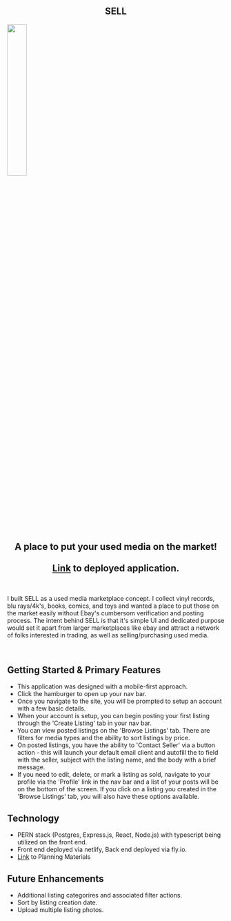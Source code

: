 <p align="center">

## <center>SELL</center>
<img width="30%" src="https://live.staticflickr.com/65535/52718254274_61d75a4bd1_m.jpg">

## <center>A place to put your used media on the market! <br><br><a href="https://sell-react-ts.netlify.app/">Link</a> to deployed application.</center>
<br>
</p>

I built SELL as a used media marketplace concept. I collect vinyl records, blu rays/4k's, books, comics, and toys and wanted a place to put those on the market easily without Ebay's cumbersom verification and posting process. The intent behind SELL is that it's simple UI and dedicated purpose would set it apart from larger marketplaces like ebay and attract a network of folks interested in trading, as well as selling/purchasing used media.

<br>

## Getting Started & Primary Features
  
  - This application was designed with a mobile-first approach. 
  - Click the hamburger to open up your nav bar.
  - Once you navigate to the site, you will be prompted to setup an account with a few basic details. 
  - When your account is setup, you can begin posting your first listing through the 'Create Listing' tab in your nav bar.
  - You can view posted listings on the 'Browse Listings' tab. There are filters for media types and the ability to sort listings by price. 
  - On posted listings, you have the ability to 'Contact Seller' via a button action - this will launch your default email client and autofill the to field with the seller, subject with the listing name, and the body with a brief message.
  - If you need to edit, delete, or mark a listing as sold, navigate to your profile via the 'Profile' link in the nav bar and a list of your posts will be on the bottom of the screen. If you click on a listing you created in the 'Browse Listings' tab, you will also have these options available. 



## Technology
<p display="inline">

- PERN stack (Postgres, Express.js, React, Node.js) with typescript being utilized on the front end.
- Front end deployed via netlify, Back end deployed via fly.io.
- <a href="https://trello.com/invite/b/zr5ehM8N/ATTIdc786ffe8ba6008688d45a2e3f1038aa5580B1AC/unit-4-project-sell">Link</a> to Planning Materials

## Future Enhancements 

- Additional listing categorires and associated filter actions. 
- Sort by listing creation date. 
- Upload multiple listing photos. 